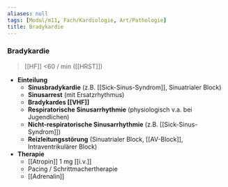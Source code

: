 ```yaml
---
aliases: null
tags: [Modul/m11, Fach/Kardiologie, Art/Pathologie]
title: Bradykardie
---
```

### Bradykardie
> [[HF]] <60 / min ([[HRST]])
- **Einteilung**
	- **Sinusbradykardie** (z.B. [[Sick-Sinus-Syndrom]], Sinuatrialer Block)
	- **Sinusarrest** (mit Ersatzrhythmus)
	- **Bradykardes [[VHF]]**
	- **Respiratorische Sinusarrhythmie** (physiologisch v.a. bei Jugendlichen)
	- **Nicht-respiratorische Sinusarrhythmie** (z.B. [[Sick-Sinus-Syndrom]])
	- **Reizleitungsstörung** (Sinuatrialer Block, [[AV-Block]], Intraventrikulärer Block)
- **Therapie**
	- [[Atropin]] 1 mg [[i.v.]]
	- Pacing / Schrittmachertherapie
	- [[Adrenalin]]